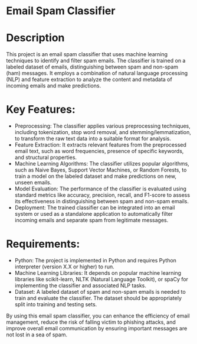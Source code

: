 # Email Spam Classifier

# Description
This project is an email spam classifier that uses machine learning techniques to identify and filter spam emails. The classifier is trained on a labeled dataset of emails, distinguishing between spam and non-spam (ham) messages. It employs a combination of natural language processing (NLP) and feature extraction to analyze the content and metadata of incoming emails and make predictions.

# Key Features:
- Preprocessing: The classifier applies various preprocessing techniques, including tokenization, stop word removal, and stemming/lemmatization, to transform the raw text data into a suitable format for analysis.
- Feature Extraction: It extracts relevant features from the preprocessed email text, such as word frequencies, presence of specific keywords, and structural properties.
- Machine Learning Algorithms: The classifier utilizes popular algorithms, such as Naive Bayes, Support Vector Machines, or Random Forests, to train a model on the labeled dataset and make predictions on new, unseen emails.
- Model Evaluation: The performance of the classifier is evaluated using standard metrics like accuracy, precision, recall, and F1-score to assess its effectiveness in distinguishing between spam and non-spam emails.
- Deployment: The trained classifier can be integrated into an email system or used as a standalone application to automatically filter incoming emails and separate spam from legitimate messages.

# Requirements:
- Python: The project is implemented in Python and requires Python interpreter (version X.X or higher) to run.
- Machine Learning Libraries: It depends on popular machine learning libraries like scikit-learn, NLTK (Natural Language Toolkit), or spaCy for implementing the classifier and associated NLP tasks.
- Dataset: A labeled dataset of spam and non-spam emails is needed to train and evaluate the classifier. The dataset should be appropriately split into training and testing sets.

By using this email spam classifier, you can enhance the efficiency of email management, reduce the risk of falling victim to phishing attacks, and improve overall email communication by ensuring important messages are not lost in a sea of spam.

